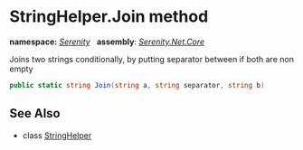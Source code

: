# StringHelper.Join method
**namespace:** *[Serenity](../../README.md#serenity-namespace)*   **assembly**: *[Serenity.Net.Core](../../README.md)*

Joins two strings conditionally, by putting separator between if both are non empty

```csharp
public static string Join(string a, string separator, string b)
```

## See Also

* class [StringHelper](../StringHelper.md)